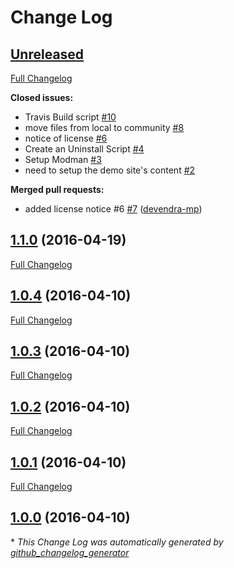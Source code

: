 # Change Log

## [Unreleased](https://github.com/merchantprotocol/M1-advanced-data-flow/tree/HEAD)

[Full Changelog](https://github.com/merchantprotocol/M1-advanced-data-flow/compare/1.1.0...HEAD)

**Closed issues:**

- Travis Build script [\#10](https://github.com/merchantprotocol/M1-advanced-data-flow/issues/10)
- move files from local to community [\#8](https://github.com/merchantprotocol/M1-advanced-data-flow/issues/8)
- notice of license [\#6](https://github.com/merchantprotocol/M1-advanced-data-flow/issues/6)
- Create an Uninstall Script [\#4](https://github.com/merchantprotocol/M1-advanced-data-flow/issues/4)
- Setup Modman [\#3](https://github.com/merchantprotocol/M1-advanced-data-flow/issues/3)
- need to setup the demo site's content [\#2](https://github.com/merchantprotocol/M1-advanced-data-flow/issues/2)

**Merged pull requests:**

- added license notice \#6 [\#7](https://github.com/merchantprotocol/M1-advanced-data-flow/pull/7) ([devendra-mp](https://github.com/devendra-mp))

## [1.1.0](https://github.com/merchantprotocol/M1-advanced-data-flow/tree/1.1.0) (2016-04-19)
[Full Changelog](https://github.com/merchantprotocol/M1-advanced-data-flow/compare/1.0.4...1.1.0)

## [1.0.4](https://github.com/merchantprotocol/M1-advanced-data-flow/tree/1.0.4) (2016-04-10)
[Full Changelog](https://github.com/merchantprotocol/M1-advanced-data-flow/compare/1.0.3...1.0.4)

## [1.0.3](https://github.com/merchantprotocol/M1-advanced-data-flow/tree/1.0.3) (2016-04-10)
[Full Changelog](https://github.com/merchantprotocol/M1-advanced-data-flow/compare/1.0.2...1.0.3)

## [1.0.2](https://github.com/merchantprotocol/M1-advanced-data-flow/tree/1.0.2) (2016-04-10)
[Full Changelog](https://github.com/merchantprotocol/M1-advanced-data-flow/compare/1.0.1...1.0.2)

## [1.0.1](https://github.com/merchantprotocol/M1-advanced-data-flow/tree/1.0.1) (2016-04-10)
[Full Changelog](https://github.com/merchantprotocol/M1-advanced-data-flow/compare/1.0.0...1.0.1)

## [1.0.0](https://github.com/merchantprotocol/M1-advanced-data-flow/tree/1.0.0) (2016-04-10)


\* *This Change Log was automatically generated by [github_changelog_generator](https://github.com/skywinder/Github-Changelog-Generator)*